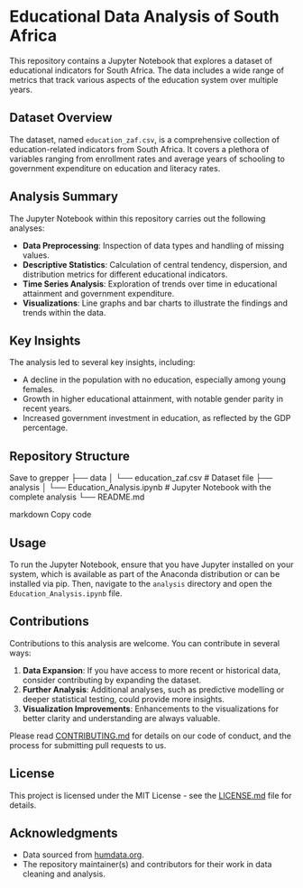 # Educational Data Analysis of South Africa

This repository contains a Jupyter Notebook that explores a dataset of educational indicators for South Africa. The data includes a wide range of metrics that track various aspects of the education system over multiple years.

## Dataset Overview

The dataset, named `education_zaf.csv`, is a comprehensive collection of education-related indicators from South Africa. It covers a plethora of variables ranging from enrollment rates and average years of schooling to government expenditure on education and literacy rates.

## Analysis Summary

The Jupyter Notebook within this repository carries out the following analyses:
- **Data Preprocessing**: Inspection of data types and handling of missing values.
- **Descriptive Statistics**: Calculation of central tendency, dispersion, and distribution metrics for different educational indicators.
- **Time Series Analysis**: Exploration of trends over time in educational attainment and government expenditure.
- **Visualizations**: Line graphs and bar charts to illustrate the findings and trends within the data.

## Key Insights

The analysis led to several key insights, including:
- A decline in the population with no education, especially among young females.
- Growth in higher educational attainment, with notable gender parity in recent years.
- Increased government investment in education, as reflected by the GDP percentage.

## Repository Structure

Save to grepper
├── data
│ └── education_zaf.csv # Dataset file
├── analysis
│ └── Education_Analysis.ipynb # Jupyter Notebook with the complete analysis
└── README.md

markdown
Copy code

## Usage

To run the Jupyter Notebook, ensure that you have Jupyter installed on your system, which is available as part of the Anaconda distribution or can be installed via pip. Then, navigate to the `analysis` directory and open the `Education_Analysis.ipynb` file.

## Contributions

Contributions to this analysis are welcome. You can contribute in several ways:

1. **Data Expansion**: If you have access to more recent or historical data, consider contributing by expanding the dataset.
2. **Further Analysis**: Additional analyses, such as predictive modelling or deeper statistical testing, could provide more insights.
3. **Visualization Improvements**: Enhancements to the visualizations for better clarity and understanding are always valuable.

Please read [CONTRIBUTING.md](CONTRIBUTING.md) for details on our code of conduct, and the process for submitting pull requests to us.

## License

This project is licensed under the MIT License - see the [LICENSE.md](LICENSE.md) file for details.

## Acknowledgments

- Data sourced from [humdata.org](https://humdata.org/).
- The repository maintainer(s) and contributors for their work in data cleaning and analysis.
